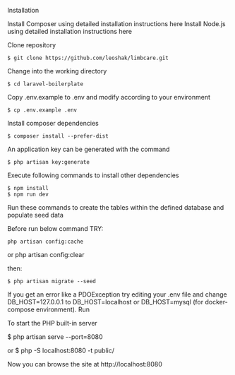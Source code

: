 ﻿Installation

Install Composer using detailed installation instructions here
Install Node.js using detailed installation instructions here

Clone repository

    $ git clone https://github.com/leoshak/limbcare.git

Change into the working directory

    $ cd laravel-boilerplate

Copy .env.example to .env and modify according to your environment

    $ cp .env.example .env

Install composer dependencies

    $ composer install --prefer-dist

An application key can be generated with the command

    $ php artisan key:generate

Execute following commands to install other dependencies

    $ npm install
    $ npm run dev

Run these commands to create the tables within the defined database and populate seed data

Before run below command TRY:

    php artisan config:cache

or
    php artisan config:clear

then:

    $ php artisan migrate --seed

If you get an error like a PDOException try editing your .env file and change DB_HOST=127.0.0.1 to DB_HOST=localhost or DB_HOST=mysql (for docker-compose environment).
Run

To start the PHP built-in server

   $ php artisan serve --port=8080

or
   $ php -S localhost:8080 -t public/

Now you can browse the site at http://localhost:8080